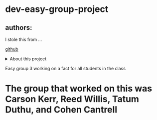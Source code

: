 # dev-easy-group-project

## authors:

I stole this from ...

<a href="" target="">github</a> 


<details>
  <summary>
    About this project
  </summary>
  This was a class project to ... collab ..  data ... 
</details>

Easy group 3 working on a fact for all students in the class
# The group that worked on this was Carson Kerr, Reed Willis, Tatum Duthu, and Cohen Cantrell
